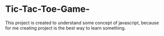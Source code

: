 # Tic-Tac-Toe-Game-
This project is created to understand some concept of javascript, because for me creating project is the best way to learn something.
